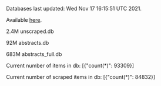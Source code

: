 Databases last updated: Wed Nov 17 16:15:51 UTC 2021. 

Available [here](https://github.com/cbeauhilton/ash-db/releases).

2.4M	unscraped.db

92M	abstracts.db

683M	abstracts_full.db

Current number of items in db:
[{"count(*)": 93309}]

Current number of scraped items in db:
[{"count(*)": 84832}]
